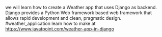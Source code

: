we will learn how to create a Weather app that uses Django as backend. Django provides a Python Web framework based web framework that allows rapid development and clean, pragmatic design. 
#weather_application
learn how to make at https://www.javatpoint.com/weather-app-in-django
